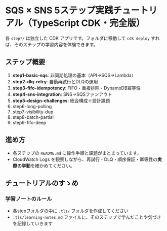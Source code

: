 
# SQS × SNS 5ステップ実践チュートリアル（TypeScript CDK・完全版）

各 `step*/` は独立した CDK アプリです。フォルダに移動して `cdk deploy` すれば、そのステップの学習内容を体験できます。

## ステップ概要
1. **step1-basic-sqs**: 非同期処理の基本（API→SQS→Lambda）
2. **step2-dlq-retry**: 自動再試行とDLQの運用
3. **step3-fifo-idempotency**: FIFO・重複排除・DynamoDB冪等性
4. **step4-sns-integration**: SNS→SQSファンアウト
5. **step5-design-challenges**: 総合構成＋設計課題
6. step6-long-polling
7. step7-visibility-dup
8. step8-batch-partial
9. step9-fifo-deep


## 進め方
- 各ステップの `README.md` に操作手順と課題がまとまっています。
- CloudWatch Logs を観察しながら、再試行・DLQ・順序保証・冪等性の**実際の挙動**を確かめてください。

## チュートリアルのすゝめ
### 学習ノートのルール
- 各stepフォルダの中に `.tls/` フォルダを作成してください
- `.tls/learning-notes.md` ファイルに、そのステップで学んだことや気づきを記録していきます

